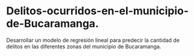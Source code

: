 # Delitos-ocurridos-en-el-municipio-de-Bucaramanga.
Desarrollar un modelo de regresión lineal para predecir la cantidad de delitos en las diferentes zonas del municipio de Bucaramanga.
